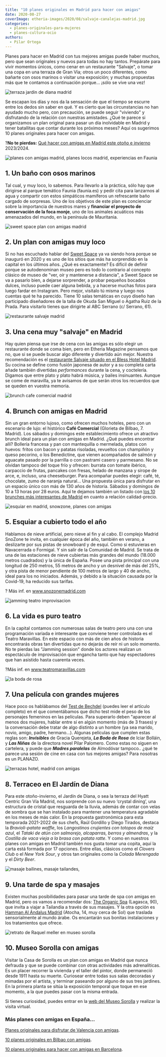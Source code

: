```yaml
---
title: "10 planes originales en Madrid para hacer con amigas"
date: 2020-08-27
coverImage: etheria-images/2020/08/salvaje-canalejas-madrid.jpg
categories: 
  - planes-originales-para-mujeres
  - planes-cultura-ocio
authors: 
  - Pilar Ortega
---
```


Planes para hacer en Madrid con tus mejores amigas puede haber muchos, pero que sean 
originales y nuevos para todas no hay tantos. Prepárate para vivir momentos únicos, como 
cenar en un restaurante "Salvaje", o tomar una copa en una terraza de Gran Vía; otros un 
poco diferentes, como bañarte con osos marinos o visitar una exposición; y muchas 
propuestas más que te contamos a continuación porque... ¡sólo se vive una vez! 

![terraza jardin de diana madrid](etheria-images/2020/08/terraza-jardin-diana-hyatt-madrid.jpg "Terraza Jardín de Diana, uno de los planes en Madrid con amigas.")

Se escapan los días y nos da la sensación de que el tiempo se escurre entre los dedos 
sin saber en qué. Y es cierto que las circunstancias no han ayudado mucho pero, con 
precaución, se puede seguir "viviendo" y disfrutando de la relación con nuestras 
amistades. ¿Qué te parece si organizamos un plan original para pasar un día inolvidable 
en Madrid y tener batallitas que contar durante los próximos meses? Aquí os sugerimos 10 
planes originales para hacer con amigas. 

?**No te pierdas:** [](https://etheriamagazine.com/2023/06/16/planes-paris-con-amigas/)[Qué 
hacer con amigas en Madrid este otoño e 
invierno](https://etheriamagazine.com/2023/09/07/que-hacer-con-amigas-madrid-otono/) 
2023/2024. 

![planes con amigas madrid, planes locos madrid, experiencias en Faunia](etheria-images/2020/08/planes-amigas-madrid-faunia.jpg "Baño con osos marinos en Faunia.")

## 1\. Un baño con osos marinos

Tal cual, y muy loco, lo sabemos. Para llevarlo a la práctica, sólo hay que dirigirse al 
parque temático Faunia (faunia.es) y pedir cita para lanzarnos al agua y compartir con 
estos simpáticos mamíferos un refrescante baño cargado de sorpresas. Uno de los 
objetivos de este plan es concienciar sobre la importancia de nuestros mares y 
**financiar el proyecto de conservación de la foca monje**, uno de los animales 
acuáticos más amenazados del mundo, en la península de Mauritania. 

![sweet space plan con amigas madrid](etheria-images/2020/08/sweet-space-planes-amigas-madrid.jpg "Una foto imprescindible en © Sweet Space.")

## 2\. Un plan con amigas muy loco

Si no has escuchado hablar del [Sweet Space](https://www.sweetspace.com/) ya va siendo 
hora porque se inauguró en 2020 y es uno de los sitios que más ha sorprendido en la 
capital en los últimos años. ¿Qué es exactamente? Es difícil de definir porque se 
autodenominan museo pero es todo lo contrario al concepto clásico de museo de "ver, oír 
y mantenerse a distancia", a Sweet Space se va a pasarlo bien, a dejarse sorprender, a 
probar pequeños bocados dulces, incluso puede caer alguna bebida, y a hacerse muchas 
fotos para luego fardar en Instagram. Pero mejor, visítalo tú misma y luego nos cuentas 
qué te ha parecido. Tiene 10 salas temáticas en cuyo diseño han participado diseñadores 
de la talla de Okuda San Miguel o Agatha Ruiz de la Prada. Para visitarlo tienes que 
dirigirte al ABC Serrano (c/ Serrano, 61). 

![restaurante salvaje madrid](etheria-images/2020/08/salvaje-madrid.jpg "© Restaurante Salvaje Madrid.")

## 3\. Una cena muy "salvaje" en Madrid

Hay quien piensa que irse de cena con las amigas es sólo elegir un restaurante donde se 
coma bien, pero en Etheria Magazine pensamos que no, que si se puede buscar algo 
diferente y divertido aún mejor. Nuestra recomendación es el [restaurante Salvaje 
situado en el Bless Hotel 
Madrid](https://www.blesscollectionhotels.com/es/madrid/bless-hotel-madrid/gastronomia/salvaje). 
Su cocina se define como fusión japonesa de autor y a su completa carta añade también 
divertidas _performances_ durante la cena, y coctelería. Digamos que entre plato y plato 
habrá música, y bailes insinuantes. Aunque se come de maravilla, ya te avisamos de que 
serán otros los recuerdos que se queden en vuestra memoria. 

![brunch cafe comercial madrid](etheria-images/2020/08/brunch-cafe-comercial.jpg "Brunch del Café Comercial, un excelente plan con amigas en Madrid.")

## 4\. Brunch con amigas en Madrid

Sin un gran entorno lujoso, como ofrecen muchos hoteles, pero con un escenario de lujo: 
el histórico **Café Comercial** (Glorieta de Bilbao, 7. Madrid). Los sábados y domingos 
este establecimiento ofrece un atractivo brunch ideal para un plan con amigas en Madrid. 
¿Qué puedes encontrar allí? Bollería francesa y pan con mantequilla o mermelada, platos 
con huevos: fritos con bacon y patatas risoladas, revueltos con champiñón y queso 
pecorino, o los Benedictine, que vienen acompañados de salmón y aguacate pasado por la 
parrilla o con pastrami casero y parmesano. No se olvidan tampoco del toque frío y 
ofrecen: burrata con tomate ibérico, carpaccio de frutas, pancakes con fresas, helado de 
manzana y sirope de arce, e, incluso, una cheeseburger. Para acompañar puedes elegir: 
café, té, chocolate, zumo de naranja natural… Una propuesta única para disfrutar en un 
espacio único con más de 130 años de historia. Sábados y domingos de 10 a 13 horas por 
28 euros. Aquí te dejamos también un listado con [los 10 brunches más interesantes de 
Madrid](https://etheriamagazine.com/2020/11/13/brunch-buenos-y-baratos-en-madrid/) en 
cuanto a relación calidad-precio. 

![esquiar en madrid, snowzone, planes con amigas](etheria-images/2020/08/esquiar-madrid-SnowZone.jpg "Snowzone, para esquiar todo el año en Madrid.")

## 5\. Esquiar a cubierto todo el año

Hablamos de nieve artificial, pero nieve al fin y al cabo. El complejo Madrid SnoZone te 
invita, en cualquier época del año, también en verano, a deslizarte por sus pistas de 
snowboard y de esquí. Como si estuvieras en Navacerrada o Formigal. Y sin salir de la 
Comunidad de Madrid. Se trata de una de las estaciones de nieve cubiertas más grandes 
del mundo (18.000 metros cuadrados) y la única de España. Posee una pista principal con 
una longitud de 250 metros, 55 metros de ancho y un desnivel de más del 25%, y otra 
pista de menor pendiente de 100 metros de largo y 40 de ancho, ideal para los no 
iniciados. Además, y debido a la situación causada por la Covid-19, ha reducido sus 
tarifas. 

? Más inf. en www.snozonemadrid.com 

![jamming teatro improvisacion](etheria-images/2021/09/teatro-improvisacion-jamming-753x1024.jpg "Jamming, teatro de improvisación y escuela.")

## 6\. La vida es puro teatro

En la capital contamos con numerosas salas de teatro pero una con una programación 
variada e interesante que conviene tener controlada es el Teatro Maravillas. En este 
espacio con más de cien años de historia encontrarás obras tan divertidas que no dejarás 
de reír ni un solo momento. No te pierdas las "Jamming session" donde los actores 
realizan un espectáculo de improvisación que engancha tanto que hay espectadores que han 
asistido hasta cuarenta veces. 

?Más inf. en www.teatromaravillas.com 

![la boda de rosa](etheria-images/2021/01/Test-Cartel-La-Boda-de-Rosa.jpg "Imagen del cartel de 'La boda de Rosa'.")

## 7\. Una película con grandes mujeres

Hace poco os hablábamos del [Test de 
Bechdel](https://etheriamagazine.com/2021/01/11/test-bechdel-medida-del-sexismo-en-cine/) 
(puedes leer el artículo completo) en el que comentábamos que dicho test mide el peso de 
los personajes femeninos en las películas. Para superarlo deben "aparecer al menos dos 
mujeres, hablar entre sí en algún momento (más de 3 frases) y la conversación debe 
tratar de algo distinto a un hombre (ya sea marido, novio, amigo, padre, hermano…). 
Algunas películas que cumplen estas reglas son: _**Invisibles**_ de Gracia Querejeta, 
_**La Boda de Rosa**_ de Iciar Bolláin, y _**Las Niñas**_ de la directora novel Pilar 
Palomero. Como estas no siguen en cartelera, y puede que **_Madres paralelas_** de 
Almodóvar tampoco.. ¿qué te parece una sesión de cine en casa con tus mejores amigas? 
Para nosotras es un PLANAZO. 

![terrazas hotel, madrid con amigas](etheria-images/2020/08/planes-madrid-Terraza-Hyatt.jpg "Terraza El Jardín de Diana, del Hotel Hyatt Centric Gran Vía.")

## 8\. Terraceo en El Jardín de Diana

Para este otoño-invierno, el Jardín de Diana, o sea la terraza del Hyatt Centric Gran 
Vía Madrid, nos sorprende con su nuevo ‘crystal dining’, una estructura de cristal que 
resguarda de la lluvia, además de contar con velas de sombra que se han instalado para 
mantener una temperatura agradable en los meses de más calor. En la propuesta 
gastronómica para esta temporada 2021-2022 de sus chefs, Raúl Gordillo y Diego Tirados, 
destaca la _Bravioli-patata waffle_, los _Langostinos crujientes con totopos de maíz 
azul_, el _Tataki de atún con salmorejo, alcaparras, berros y almendras_, y la _Costilla 
de vaca vieja a la brasa con patata ratte_. Y como en nuestros planes con amigas en 
Madrid también nos gusta tomar una copita, aquí la carta está formada por 17 opciones. 
Entre ellas, clásicos como el _Clovers Club_ o el _New York Sour_, y otros tan 
originales como la _Colada Merengada_ y el _Dirty Beer_. 

![masaje bailines, masaje tailandes,](etheria-images/2020/05/tipos-masajes-balines-900x600.jpg "En algunos masajes el aceite es fundamental. © Alan Caishan")

## 9\. Una tarde de spa y masajes

Existen muchas posibilidades para pasar una tarde de spa con amigas en Madrid, pero os 
vamos a recomendar dos: [The Organic Spa](https://www.theorganicspamadrid.com/) 
(Lagasca, 90), que invita a viajar a Tailandia a través de sus masajes. Y la otra opción 
es [Hamman Al Ándalus Madrid](https://madrid.hammamalandalus.com/) (Atocha, 14, muy 
cerca de Sol) que traslada sensorialmente al mundo árabe. Os encantarán sus bonitas 
instalaciones y los tratamientos que ofrece. 

![retrato de Raquel meller en museo sorolla](etheria-images/2020/09/Retrato-de-Raquel-Meller-Sorolla.jpg "Retrato de Raquel Meller, 1918. © Museo Sorolla")

## 10\. Museo Sorolla con amigas

Visitar la Casa de Sorolla es un plan con amigas en Madrid que nunca defrauda y que se 
puede combinar con otras actividades más adrenalíticas. Es un placer recorrer la 
vivienda y el taller del pintor, donde permaneció desde 1911 hasta su muerte. Curiosear 
entre todas sus salas decoradas y mimadas por el artista, y terminar paseando por alguno 
de sus tres jardines. En la primera planta se sitúa la exposición temporal que toque en 
ese momento, a la que puedes pasar con la misma entrada. 

Si tienes curiosidad, puedes entrar en la [web del Museo 
Sorolla](http://www.culturaydeporte.gob.es/msorolla/exposicion/exposicion-permanente.html) 
y realizar la visita virtual. 

### Más planes con amigas en España...

[Planes originales para disfrutar de Valencia con 
amigas](https://etheriamagazine.com/2020/09/18/planes-originales-valencia-con-amigas/). 

[10 planes originales en Bilbao con 
amigas](https://etheriamagazine.com/2020/09/09/10-planes-originales-en-bilbao-con-amigas/). 

[10 planes originales para hacer con amigas en 
Barcelona](https://etheriamagazine.com/2020/09/01/10-planes-originales-con-amigas-en-barcelona/).

